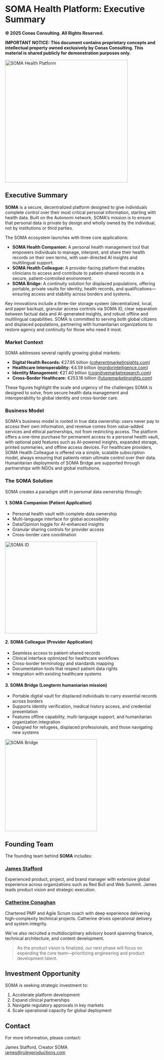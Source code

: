 # SOMA Health Platform: Executive Summary

**© 2025 Conas Consulting. All Rights Reserved.**

**IMPORTANT NOTICE: This document contains proprietary concepts and intellectual property owned exclusively by Conas Consulting. This material is shared publicly for demonstration purposes only.**

<img src="https://static.wixstatic.com/media/afc39f_d083e6a050b841a0bc83b72924531191~mv2.png" alt="SOMA Health Platform" width="400"/>

## Executive Summary

**SOMA** is a secure, decentralized platform designed to give individuals complete control over their most critical personal information, starting with health data. Built on the Autonomi network, SOMA's mission is to ensure that personal data is private by design and wholly owned by the individual, not by institutions or third parties.

The SOMA ecosystem launches with three core applications:

- **SOMA Health Companion:** A personal health management tool that empowers individuals to manage, interpret, and share their health records on their own terms, with user-directed AI insights and multilingual support.
- **SOMA Health Colleague:** A provider-facing platform that enables clinicians to access and contribute to patient-shared records in a secure, patient-controlled environment.
- **SOMA Bridge:** A continuity solution for displaced populations, offering portable, private vaults for identity, health records, and qualifications—ensuring access and stability across borders and systems.

Key innovations include a three-tier storage system (decentralized, local, and paper backup), granular access controls via SOMA ID, clear separation between factual data and AI-generated insights, and robust offline and multilingual capabilities. SOMA is committed to serving both global citizens and displaced populations, partnering with humanitarian organizations to restore agency and continuity for those who need it most.

### Market Context

SOMA addresses several rapidly growing global markets:

- **Digital Health Records:** €27.95 billion ([coherentmarketinsights.com](https://www.coherentmarketinsights.com/))
- **Healthcare Interoperability:** €4.59 billion ([mordorintelligence.com](https://www.mordorintelligence.com/))
- **Identity Management:** €21.40 billion ([cognitivemarketresearch.com](https://www.cognitivemarketresearch.com/))
- **Cross-Border Healthcare:** €253.16 billion ([futuremarketinsights.com](https://www.futuremarketinsights.com/))

These figures highlight the scale and urgency of the challenges SOMA is designed to solve, from secure health data management and interoperability to global identity and cross-border care.

### Business Model

SOMA's business model is rooted in true data ownership: users never pay to access their own information, and revenue comes from value-added services and ethical partnerships, not from restricting access. The platform offers a one-time purchase for permanent access to a personal health vault, with optional paid features such as AI-powered insights, expanded storage, printed summaries, and offline access devices. For healthcare providers, SOMA Health Colleague is offered via a simple, scalable subscription model, always ensuring that patients retain ultimate control over their data. Humanitarian deployments of SOMA Bridge are supported through partnerships with NGOs and global institutions.

### The SOMA Solution

SOMA creates a paradigm shift in personal data ownership through:

#### 1. SOMA Companion (Patient Application)
- Personal health vault with complete data ownership
- Multi-language interface for global accessibility
- Data/Opinion toggle for AI-enhanced insights
- Granular sharing controls for provider access
- Cross-border care coordination

<img src="https://static.wixstatic.com/media/afc39f_570d18746af94c1194c513b7b23a3945~mv2.png" alt="SOMA ID" width="300"/>

#### 2. SOMA Colleague (Provider Application)
- Seamless access to patient-shared records
- Clinical interface optimized for healthcare workflows
- Cross-border terminology and standards mapping
- Documentation tools that respect patient data rights
- Integration with existing healthcare systems

#### 3. SOMA Bridge (Longterm humaniarian mission)
* Portable digital vault for displaced individuals to carry essential records across borders
* Supports identity verification, medical history access, and credential presentation  
* Features offline capability, multi-language support, and humanitarian organization integration
* Designed for refugees, displaced professionals, and those navigating new systems

<img src="https://static.wixstatic.com/media/afc39f_02068bd3082742128ba57b3e17af2e5b~mv2.png" alt="SOMA Bridge" width="300"/>

## Founding Team

The founding team behind **SOMA** includes:

### [James Stafford](https://www.linkedin.com/in/james-stafford-50334962/)
Experienced product, project, and brand manager with extensive global experience across organizations such as Red Bull and Web Summit. James leads product vision and strategic execution.

### [Catherine Conaghan](https://www.linkedin.com/in/catherine-conaghan/)
Chartered PMP and Agile Scrum coach with deep experience delivering high-complexity technical projects. Catherine drives operational delivery and system integrity.

We've also recruited a multidisciplinary advisory board spanning finance, technical architecture, and content development.

> As the product vision is finalized, our next phase will focus on expanding the core team—prioritizing engineering and product development talent.

## Investment Opportunity
SOMA is seeking strategic investment to:
1. Accelerate platform development
2. Expand clinical partnerships
3. Navigate regulatory approvals in key markets
4. Scale operational capacity for global deployment

## Contact

For more information, please contact:

James Stafford, Creator SOMA  
james@ruleyproductions.com